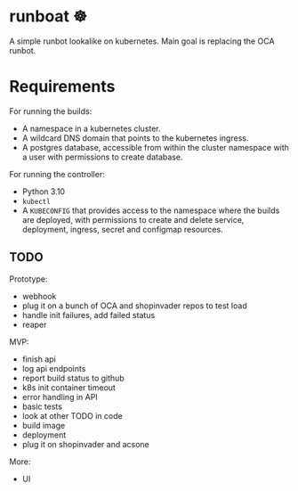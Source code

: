 # runboat ☸️

A simple runbot lookalike on kubernetes. Main goal is replacing the OCA runbot.


# Requirements

For running the builds:

- A namespace in a kubernetes cluster.
- A wildcard DNS domain that points to the kubernetes ingress.
- A postgres database, accessible from within the cluster namespace with a user with
  permissions to create database.

For running the controller:

- Python 3.10
- `kubectl`
- A `KUBECONFIG` that provides access to the namespace where the builds are deployed,
  with permissions to create and delete service, deployment, ingress, secret and
  configmap resources.

## TODO

Prototype:

- webhook
- plug it on a bunch of OCA and shopinvader repos to test load
- handle init failures, add failed status
- reaper

MVP:

- finish api
- log api endpoints
- report build status to github
- k8s init container timeout
- error handling in API
- basic tests
- look at other TODO in code
- build image
- deployment
- plug it on shopinvader and acsone

More:

- UI
